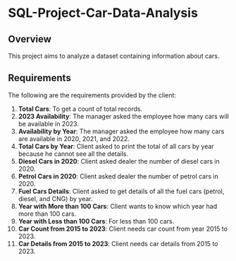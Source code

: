 # SQL-Project-Car-Data-Analysis

## Overview
This project aims to analyze a dataset containing information about cars.

## Requirements
The following are the requirements provided by the client:

1. **Total Cars**: To get a count of total records.
2. **2023 Availability**: The manager asked the employee how many cars will be available in 2023.
3. **Availability by Year**: The manager asked the employee how many cars are available in 2020, 2021, and 2022.
4. **Total Cars by Year**: Client asked to print the total of all cars by year because he cannot see all the details.
5. **Diesel Cars in 2020**: Client asked dealer the number of diesel cars in 2020.
6. **Petrol Cars in 2020**: Client asked dealer the number of petrol cars in 2020.
7. **Fuel Cars Details**: Client asked to get details of all the fuel cars (petrol, diesel, and CNG) by year.
8. **Year with More than 100 Cars**: Client wants to know which year had more than 100 cars.
9. **Year with Less than 100 Cars**: For less than 100 cars.
10. **Car Count from 2015 to 2023**: Client needs car count from year 2015 to 2023.
11. **Car Details from 2015 to 2023**: Client needs car details from 2015 to 2023.
